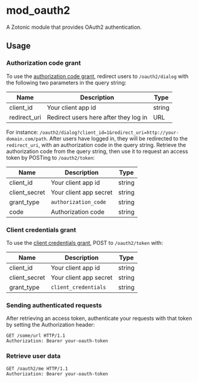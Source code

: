 mod_oauth2
==========

A Zotonic module that provides OAuth2 authentication. 


Usage
-----

### Authorization code grant

To use the [authorization code grant](https://tools.ietf.org/html/rfc6749#section-4.1),
redirect users to `/oauth2/dialog` with the following two parameters in the 
query string:

Name          | Description                           | Type
------------- | ------------------------------------- | ------
client_id     | Your client app id                    | string
redirect_uri  | Redirect users here after they log in | URL

For instance: `/oauth2/dialog?client_id=1&redirect_uri=http://your-domain.com/path`.
After users have logged in, they will be redirected to the `redirect_uri`, with
an authorization code in the query string. Retrieve the authorization code from 
the query string, then use it to request an access token by POSTing to `/oauth2/token`:

Name          | Description            | Type
------------- | ---------------------- | ------
client_id     | Your client app id     | string
client_secret | Your client app secret | string
grant_type    | `authorization_code`   | string
code          | Authorization code     | string

### Client credentials grant

To use the [client credentials grant](https://tools.ietf.org/html/rfc6749#section-4.4),
POST to `/oauth2/token` with:

Name          | Description            | Type
------------- | ---------------------- | ------
client_id     | Your client app id     | string
client_secret | Your client app secret | string
grant_type    | `client_credentials`   | string

### Sending authenticated requests

After retrieving an access token, authenticate your requests with that token
by setting the Authorization header:

```http
GET /some/url HTTP/1.1
Authorization: Bearer your-oauth-token
```

### Retrieve user data

```http 
GET /oauth2/me HTTP/1.1
Authorization: Bearer your-oauth-token

